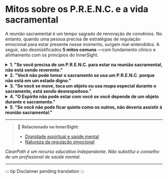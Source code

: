 ﻿# Mitos sobre os P.R.E.N.C. e a vida sacramental

A reunião sacramental é um tempo sagrado de renovação de convênios. No entanto, quando uma pessoa precisa de estratégias de regulação emocional para estar presente nesse momento, surgem mal-entendidos. A seguir, são desmistificados **5 mitos comuns** —com fundamento clínico e alinhamento com os princípios do InnerSight.

<details>
<summary><strong>1. "Se você precisa de um P.R.E.N.C. para estar na reunião sacramental, não está sendo reverente."</strong></summary>
<p><strong>Realidade:</strong> A reverência não se mede pela quietude física, mas pela intenção do coração. Uma pessoa que usa roupa de compressão, um objeto tátil ou uma roupa regulatória o faz para estar presente, não para se distrair. Como ensina o <em>InnerSight</em>, a regulação emocional permite maior conexão com o Espírito, não menos.<br><strong>Risco:</strong> A expressão externa é confundida com a devoção interna, excluindo quem precisa de apoio para participar plenamente.</p>
</details>

<details>
<summary><strong>2. "Você não pode tomar o sacramento se usa um P.R.E.N.C. porque não está em um estado digno."</strong></summary>
<p><strong>Realidade:</strong> A dignidade para tomar o sacramento não depende da ausência de necessidades neurológicas, mas do arrependimento, fé em Cristo e desejo de renovar convênios (<em>InnerSight – Dignidade espiritual e saúde mental</em>). Um P.R.E.N.C. pode ser precisamente o que permite a uma pessoa focar no significado do sacramento, não em sua ansiedade.<br><strong>Risco:</strong> Uma barreira não doutrinária é imposta ao acesso a uma ordenança central, gerando culpa desnecessária.</p>
</details>

<details>
<summary><strong>3. "Se você se move, toca um objeto ou usa roupa especial durante o sacramento, está sendo desrespeitoso."</strong></summary>
<p><strong>Realidade:</strong> Muitos movimentos ou gestos regulatórios (como esfregar uma pulseira, ajustar uma roupa ou balançar suavemente) são estratégias não verbais para evitar a dissociação. Sem elas, a pessoa poderia "desconectar" completamente e não estar presente de forma alguma.<br><strong>Risco:</strong> A autorregulação é interpretada como distração, quando na realidade é um esforço para permanecer no momento sagrado.</p>
</details>

<details>
<summary><strong>4. "O Espírito não pode estar com você se você depende de um objeto durante o sacramento."</strong></summary>
<p><strong>Realidade:</strong> O Espírito Santo não se retira devido a necessidades fisiológicas, mas devido a decisões morais conscientes. O Salvador usou barro, saliva e objetos físicos para curar (João 9:6); Deus honra os meios que permitem a Seus filhos acessá-Lo.<br><strong>Risco:</strong> A "autossuficiência" é espiritualizada, contradizendo o princípio de que todos precisamos de graça, apoio e meios de graça.</p>
</details>

<details>
<summary><strong>5. "Se você não pode ficar quieto como os outros, não deveria assistir à reunião sacramental."</strong></summary>
<p><strong>Realidade:</strong> O pertencimento não se ganha por conformidade. O <em>InnerSight</em> ensina que ministrar com amor semelhante ao de Cristo inclui criar espaços onde todos podem participar, mesmo que o façam de formas não convencionais. A presença de uma pessoa que regula com dignidade enriquece a comunidade, não a perturba.<br><strong>Risco:</strong> O conforto da maioria é priorizado sobre a inclusão dos feridos, contradizendo o exemplo do Bom Pastor.</p>
</details>

---

> 🔗 **Relacionado no InnerSight**:  
> - [Dignidade espiritual e saúde mental](https://inner-clarity.github.io/InnerSight/pt#dignidade-espiritual-e-saude-mental)  
> - [Natureza da regulação emocional](https://inner-clarity.github.io/InnerSight/pt#natureza-da-regulacao-emocional)

*ClearPath é um recurso educativo independente. Não substitui o conselho de um profissional de saúde mental.*

---

::: tip
Disclaimer pending translation
:::

